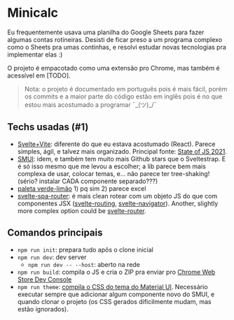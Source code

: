# Minicalc

Eu frequentemente usava uma planilha do Google Sheets para fazer algumas contas rotineiras. Desisti de ficar preso a um programa complexo como o Sheets pra umas continhas, e resolvi estudar novas tecnologias pra implementar elas :)

O projeto é empacotado como uma extensão pro Chrome, mas também é acessível em [TODO].

>Nota: o projeto é documentado em português pois é mais fácil, porém os commits e a maior parte do código estão em inglês pois é no que estou mais acostumado a programar ¯\_(ツ)_/¯

## Techs usadas (#1)
- [Svelte+Vite](https://svelte.dev/): diferente do que eu estava acostumado (React). Parece simples, ágil, e talvez mais organizado. Principal fonte: [State of JS 2021](https://2021.stateofjs.com/en-US/libraries/front-end-frameworks/).
- [SMUI](https://sveltematerialui.com/demo/layout-grid/): idem, e também tem muito mais Github stars que o Sveltestrap. E é só isso mesmo que me levou a escolher; a lib parece bem mais complexa de usar, colocar temas, e... não parece ter tree-shaking! (sério? instalar CADA componente separado???)
- [paleta verde-limão](https://www.materialpalette.com/green/lime) 1) pq sim 2) parece excel
- [svelte-spa-router](https://github.com/ItalyPaleAle/svelte-spa-router): é mais clean rotear com um objeto JS do que com componentes JSX ([svelte-routing](https://github.com/EmilTholin/svelte-routing), [svelte-navigator](https://github.com/mefechoel/svelte-navigator)). Another, slightly more complex option could be [svelte-router](https://github.com/jorgegorka/svelte-router#layouts-and-route-info).

## Comandos principais
- `npm run init`: prepara tudo apõs o clone inicial
- `npm run dev`: dev server
  - `npm run dev -- --host`: aberto na rede
- `npm run build`: compila o JS e cria o ZIP pra enviar pro [Chrome Web Store Dev Console](https://chrome.google.com/webstore/devconsole)
- `npm run theme`: [compila o CSS do tema do Material UI](https://sveltematerialui.com/THEMING.md#building-your-theme). Necessário executar sempre que adicionar algum componente novo do SMUI, e quando clonar o projeto (os CSS gerados dificilmente mudam, mas estão ignorados).
